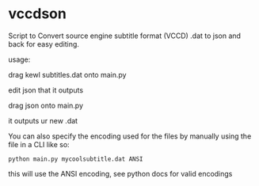 # vccdson
Script to Convert source engine subtitle format (VCCD) .dat to json and back for easy editing.


usage:

drag kewl subtitles.dat onto main.py

edit json that it outputs

drag json onto main.py

it outputs ur new .dat



You can also specify the encoding used for the files by manually using the file in a CLI like so:

``python main.py mycoolsubtitle.dat ANSI``

this will use the ANSI encoding, see python docs for valid encodings
